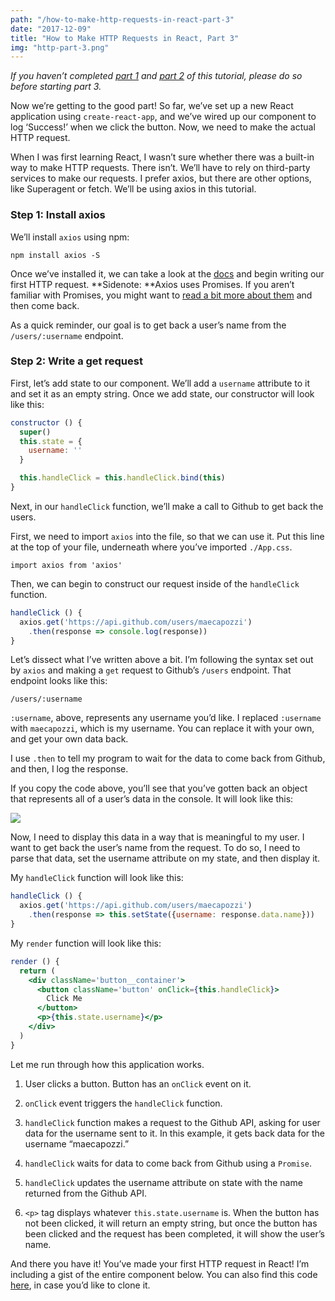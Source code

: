 ```yaml
---
path: "/how-to-make-http-requests-in-react-part-3"
date: "2017-12-09"
title: "How to Make HTTP Requests in React, Part 3"
img: "http-part-3.png"
---
```


_If you haven’t completed [part 1](https://medium.com/@MCapoz/tutorial-how-to-make-http-requests-in-react-part-1-f7afa3cd0cc8) and [part 2](https://medium.com/@MCapoz/tutorial-how-to-make-http-requests-in-react-part-2-4cfdba3ec65) of this tutorial, please do so before starting part 3._

Now we’re getting to the good part! So far, we’ve set up a new React application using `create-react-app`, and we’ve wired up our component to log ‘Success!’ when we click the button. Now, we need to make the actual HTTP request.

When I was first learning React, I wasn’t sure whether there was a built-in way to make HTTP requests. There isn’t. We’ll have to rely on third-party services to make our requests. I prefer axios, but there are other options, like Superagent or fetch. We’ll be using axios in this tutorial.

### Step 1: Install axios

We’ll install `axios` using npm:

    npm install axios -S

Once we’ve installed it, we can take a look at the [docs](https://github.com/axios/axios) and begin writing our first HTTP request. **Sidenote: **Axios uses Promises. If you aren’t familiar with Promises, you might want to [read a bit more about them](https://developers.google.com/web/fundamentals/primers/promises) and then come back.

As a quick reminder, our goal is to get back a user’s name from the `/users/:username` endpoint.

### **Step 2: Write a get request**

First, let’s add state to our component. We’ll add a `username` attribute to it and set it as an empty string. Once we add state, our constructor will look like this:

```jsx
constructor () {
  super()
  this.state = {
    username: ''
  }

  this.handleClick = this.handleClick.bind(this)
}
```

Next, in our `handleClick` function, we’ll make a call to Github to get back the users.

First, we need to import `axios` into the file, so that we can use it. Put this line at the top of your file, underneath where you’ve imported `./App.css`.

    import axios from 'axios'

Then, we can begin to construct our request inside of the `handleClick` function.

```js
handleClick () {
  axios.get('https://api.github.com/users/maecapozzi')
    .then(response => console.log(response))
}
```

Let’s dissect what I’ve written above a bit. I’m following the syntax set out by `axios` and making a `get` request to Github’s `/users` endpoint. That endpoint looks like this:

    /users/:username

`:username`, above, represents any username you’d like. I replaced `:username` with `maecapozzi`, which is my username. You can replace it with your own, and get your own data back.

I use `.then` to tell my program to wait for the data to come back from Github, and then, I log the response.

If you copy the code above, you’ll see that you’ve gotten back an object that represents all of a user’s data in the console. It will look like this:

![](https://cdn-images-1.medium.com/max/2802/1*e2fttmE03zeBOmllDoCiEQ.png)

Now, I need to display this data in a way that is meaningful to my user. I want to get back the user’s name from the request. To do so, I need to parse that data, set the username attribute on my state, and then display it.

My `handleClick` function will look like this:

```js
handleClick () {
  axios.get('https://api.github.com/users/maecapozzi')
    .then(response => this.setState({username: response.data.name}))
}
```

My `render` function will look like this:

```jsx
render () {
  return (
    <div className='button__container'>
      <button className='button' onClick={this.handleClick}>
        Click Me
      </button>
      <p>{this.state.username}</p>
    </div>
  )
}
```

Let me run through how this application works.

1. User clicks a button. Button has an `onClick` event on it.

2. `onClick` event triggers the `handleClick` function.

3. `handleClick` function makes a request to the Github API, asking for user data for the username sent to it. In this example, it gets back data for the username “maecapozzi.”

4. `handleClick` waits for data to come back from Github using a `Promise`.

5. `handleClick` updates the username attribute on state with the name returned from the Github API.

6. `<p>` tag displays whatever `this.state.username` is. When the button has not been clicked, it will return an empty string, but once the button has been clicked and the request has been completed, it will show the user’s name.

And there you have it! You’ve made your first HTTP request in React! I’m including a gist of the entire component below. You can also find this code [here](https://github.com/maecapozzi/tutorial-http-requests-in-react), in case you’d like to clone it.
